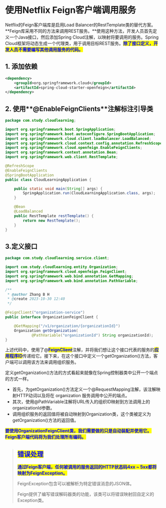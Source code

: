 # 使用Netflix Feign客户端调用服务

Netflix的Feign客户端库是启用Load Balancer的RestTemplate类的替代方案。**Feign库采用不同的方法来调用REST服务。**使用这种方法，开发人员首先定义一个Java接口，然后添加Spring Cloud注解，以映射将要调用的服务。Spring Cloud框架将动态生成一个代理类，用于调用目标REST服务。<mark style="color:blue;">**除了接口定义，开发人员不需要编写其他调用服务的代码。**</mark>

## **1. 添加依赖**

```xml
<dependency>
    <groupId>org.springframework.cloud</groupId>
    <artifactId>spring-cloud-starter-openfeign</artifactId>
</dependency>
```

## 2. 使用**@EnableFeignClients**注解标注引导类

```java
package com.study.cloudlearning;

import org.springframework.boot.SpringApplication;
import org.springframework.boot.autoconfigure.SpringBootApplication;
import org.springframework.cloud.client.loadbalancer.LoadBalanced;
import org.springframework.cloud.context.config.annotation.RefreshScope;
import org.springframework.cloud.openfeign.EnableFeignClients;
import org.springframework.context.annotation.Bean;
import org.springframework.web.client.RestTemplate;

@RefreshScope
@EnableFeignClients
@SpringBootApplication
public class CloudLearningApplication {

    public static void main(String[] args) {
        SpringApplication.run(CloudLearningApplication.class, args);
    }

    @Bean
    @LoadBalanced
    public RestTemplate restTemplate() {
        return new RestTemplate();
    }
}
```

## 3.定义接口

```java
package com.study.cloudlearning.service.client;

import com.study.cloudlearning.entity.Organization;
import org.springframework.cloud.openfeign.FeignClient;
import org.springframework.web.bind.annotation.GetMapping;
import org.springframework.web.bind.annotation.PathVariable;

/**
 * @author Zhang B H
 * @create 2023-10-30 12:40
 */

@FeignClient("organization-service")
public interface OrganizationFeignClient {

    @GetMapping("/v1/organization/{organizationId}")
    Organization getOrganization(
            @PathVariable("organizationId") String organizationId);
}
```

上述代码中，使用了@<mark style="color:blue;">**FeignClient**</mark>注解，并将我们想让这个接口代表的服务的<mark style="color:blue;">**应用程序ID**</mark>传递给它。接下来，在这个接口中定义一个getOrganization()方法，客户端可以调用该方法来调用组织服务。

定义getOrganization()方法的方式看起来就像在Spring控制器类中公开一个端点的方式一样。

* 首先，为getOrganization()方法定义一个@RequestMapping注解，该注解映射HTTP动词以及将在 organization 服务调用中公开的端点。
* 其次，使用@PathVariable注解将URL传入的组织ID映射到方法调用上的organizationId参数。
* 调用组织服务的返回值将被自动映射到Organization类，这个类被定义为getOrganization()方法的返回值。

<mark style="color:blue;">**要使用OrganizationFeignClient类，我们需要做的只是自动装配并使用它。Feign客户端代码将为我们处理所有编码。**</mark>

> ## <mark style="color:blue;">**错误处理**</mark>
>
> <mark style="color:blue;">**通过Feign客户端，任何被调用的服务返回的HTTP状态码4xx \~ 5xx都将映射为FeignException。**</mark>
>
> FeignException包含可以被解析为特定错误消息的JSON体。
>
> Feign提供了编写错误解码器类的功能，该类可以将错误映射回自定义的Exception类。
